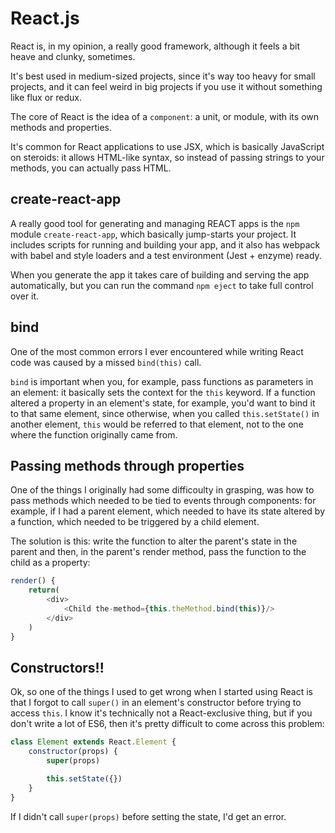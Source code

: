 # React.js

React is, in my opinion, a really good framework, although it feels a bit heave and clunky, sometimes.

It's best used in medium-sized projects, since it's way too heavy for small projects, and it can feel weird in big projects if you use it without something like flux or redux.

The core of React is the idea of a `component`: a unit, or module, with its own methods and properties.

It's common for React applications to use JSX, which is basically JavaScript on steroids: it allows HTML-like syntax, so instead of passing strings to your methods, you can actually pass HTML.

## create-react-app
A really good tool for generating and managing REACT apps is the `npm` module `create-react-app`, which basically jump-starts your project. It includes scripts for running and building your app, and it also has webpack with babel and style loaders and a test environment (Jest + enzyme) ready.

When you generate the app it takes care of building and serving the app automatically, but you can run the command `npm eject` to take full control over it.

## bind
One of the most common errors I ever encountered while writing React code was caused by a missed `bind(this)` call.

`bind` is important when you, for example, pass functions as parameters in an element: it basically sets the context for the `this` keyword. If a function altered a property in an element's state, for example, you'd want to bind it to that same element, since otherwise, when you called `this.setState()` in another element, `this` would be referred to that element, not to the one where the function originally came from.

## Passing methods through properties
One of the things I originally had some difficoulty in grasping, was how to pass methods which needed to be tied to events through components: for example, if I had a parent element, which needed to have its state altered by a function, which needed to be triggered by a child element.

The solution is this: write the function to alter the parent's state in the parent and then, in the parent's render method, pass the function to the child as a property:

```javascript
render() {
	return(
		<div>
			<Child the-method={this.theMethod.bind(this)}/>
		</div>
	)
}
```
## Constructors!!
Ok, so one of the things I used to get wrong when I started using React is that I forgot to call `super()` in an element's constructor before trying to access `this`. I know it's technically not a React-exclusive thing, but if you don't write a lot of ES6, then it's pretty difficult to come across this problem:

```javascript
class Element extends React.Element {
	constructor(props) {
		super(props)

		this.setState({})
	}
}
```

If I didn't call `super(props)` before setting the state, I'd get an error.
